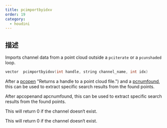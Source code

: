 ```yaml
---
title: pcimportbyidxv
order: 19
category:
  - houdini
---
```

    
## 描述

Imports channel data from a point cloud outside a `pciterate` or a
`pcunshaded` loop.

```c
vector  pcimportbyidxv(int handle, string channel_name, int idx)
```

After a [pcopen](pcopen.html) "Returns a handle to a point cloud file.") and a
[pcnumfound](pcnumfound.html "This node returns the number of points found by
pcopen."), this can be used to extract specific search results from the found
points.

After apcopenand apcnumfound, this can be used to extract specific search
results from the found points.

This will return 0 if the channel doesn‘t exist.

This will return 0 if the channel doesn‘t exist.
